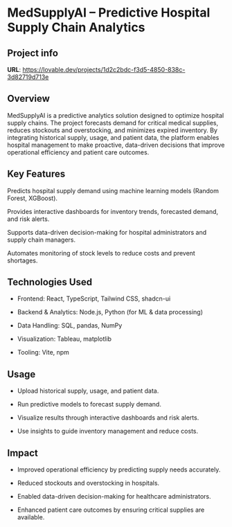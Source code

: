 # MedSupplyAI – Predictive Hospital Supply Chain Analytics

## Project info

**URL**: https://lovable.dev/projects/1d2c2bdc-f3d5-4850-838c-3d82719d713e

## Overview
MedSupplyAI is a predictive analytics solution designed to optimize hospital supply chains. The project forecasts demand for critical medical supplies, reduces stockouts and overstocking, and minimizes expired inventory. By integrating historical supply, usage, and patient data, the platform enables hospital management to make proactive, data-driven decisions that improve operational efficiency and patient care outcomes.

## Key Features
Predicts hospital supply demand using machine learning models (Random Forest, XGBoost).

Provides interactive dashboards for inventory trends, forecasted demand, and risk alerts.

Supports data-driven decision-making for hospital administrators and supply chain managers.

Automates monitoring of stock levels to reduce costs and prevent shortages.

## Technologies Used
* Frontend: React, TypeScript, Tailwind CSS, shadcn-ui

* Backend & Analytics: Node.js, Python (for ML & data processing)

* Data Handling: SQL, pandas, NumPy

* Visualization: Tableau, matplotlib

* Tooling: Vite, npm


## Usage
* Upload historical supply, usage, and patient data.

* Run predictive models to forecast supply demand.

* Visualize results through interactive dashboards and risk alerts.

* Use insights to guide inventory management and reduce costs.

## Impact
* Improved operational efficiency by predicting supply needs accurately.

* Reduced stockouts and overstocking in hospitals.

* Enabled data-driven decision-making for healthcare administrators.

* Enhanced patient care outcomes by ensuring critical supplies are available.

